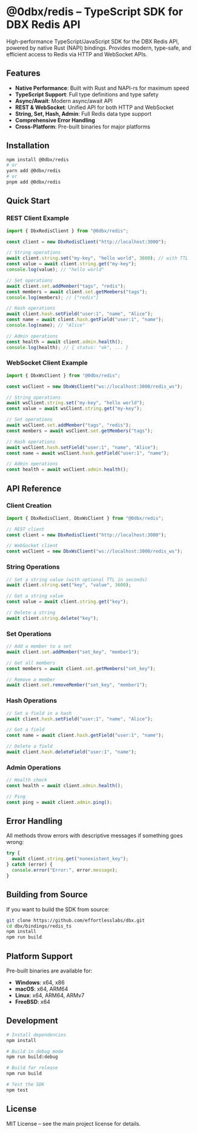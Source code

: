 # @0dbx/redis – TypeScript SDK for DBX Redis API

High-performance TypeScript/JavaScript SDK for the DBX Redis API, powered by native Rust (NAPI) bindings. Provides modern, type-safe, and efficient access to Redis via HTTP and WebSocket APIs.

## Features

- **Native Performance**: Built with Rust and NAPI-rs for maximum speed
- **TypeScript Support**: Full type definitions and type safety
- **Async/Await**: Modern async/await API
- **REST & WebSocket**: Unified API for both HTTP and WebSocket
- **String, Set, Hash, Admin**: Full Redis data type support
- **Comprehensive Error Handling**
- **Cross-Platform**: Pre-built binaries for major platforms

## Installation

```bash
npm install @0dbx/redis
# or
yarn add @0dbx/redis
# or
pnpm add @0dbx/redis
```

## Quick Start

### REST Client Example

```typescript
import { DbxRedisClient } from "@0dbx/redis";

const client = new DbxRedisClient("http://localhost:3000");

// String operations
await client.string.set("my-key", "hello world", 3600); // with TTL
const value = await client.string.get("my-key");
console.log(value); // "hello world"

// Set operations
await client.set.addMember("tags", "redis");
const members = await client.set.getMembers("tags");
console.log(members); // ["redis"]

// Hash operations
await client.hash.setField("user:1", "name", "Alice");
const name = await client.hash.getField("user:1", "name");
console.log(name); // "Alice"

// Admin operations
const health = await client.admin.health();
console.log(health); // { status: "ok", ... }
```

### WebSocket Client Example

```typescript
import { DbxWsClient } from "@0dbx/redis";

const wsClient = new DbxWsClient("ws://localhost:3000/redis_ws");

// String operations
await wsClient.string.set("my-key", "hello world");
const value = await wsClient.string.get("my-key");

// Set operations
await wsClient.set.addMember("tags", "redis");
const members = await wsClient.set.getMembers("tags");

// Hash operations
await wsClient.hash.setField("user:1", "name", "Alice");
const name = await wsClient.hash.getField("user:1", "name");

// Admin operations
const health = await wsClient.admin.health();
```

## API Reference

### Client Creation

```typescript
import { DbxRedisClient, DbxWsClient } from "@0dbx/redis";

// REST client
const client = new DbxRedisClient("http://localhost:3000");

// WebSocket client
const wsClient = new DbxWsClient("ws://localhost:3000/redis_ws");
```

### String Operations

```typescript
// Set a string value (with optional TTL in seconds)
await client.string.set("key", "value", 3600);

// Get a string value
const value = await client.string.get("key");

// Delete a string
await client.string.delete("key");
```

### Set Operations

```typescript
// Add a member to a set
await client.set.addMember("set_key", "member1");

// Get all members
const members = await client.set.getMembers("set_key");

// Remove a member
await client.set.removeMember("set_key", "member1");
```

### Hash Operations

```typescript
// Set a field in a hash
await client.hash.setField("user:1", "name", "Alice");

// Get a field
const name = await client.hash.getField("user:1", "name");

// Delete a field
await client.hash.deleteField("user:1", "name");
```

### Admin Operations

```typescript
// Health check
const health = await client.admin.health();

// Ping
const ping = await client.admin.ping();
```

## Error Handling

All methods throw errors with descriptive messages if something goes wrong:

```typescript
try {
  await client.string.get("nonexistent_key");
} catch (error) {
  console.error("Error:", error.message);
}
```

## Building from Source

If you want to build the SDK from source:

```bash
git clone https://github.com/effortlesslabs/dbx.git
cd dbx/bindings/redis_ts
npm install
npm run build
```

## Platform Support

Pre-built binaries are available for:

- **Windows**: x64, x86
- **macOS**: x64, ARM64
- **Linux**: x64, ARM64, ARMv7
- **FreeBSD**: x64

## Development

```bash
# Install dependencies
npm install

# Build in debug mode
npm run build:debug

# Build for release
npm run build

# Test the SDK
npm test
```

## License

MIT License – see the main project license for details.
